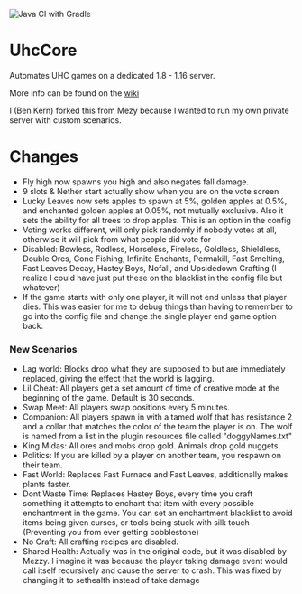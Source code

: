 ![Java CI with Gradle](https://github.com/Mezy/UhcCore/workflows/Java%20CI%20with%20Gradle/badge.svg)

# UhcCore
Automates UHC games on a dedicated 1.8 - 1.16 server.

More info can be found on the [wiki](https://github.com/Mezy/UhcCore/wiki)




I (Ben Kern) forked this from Mezy because I wanted to run my own private server with custom scenarios.
# Changes
- Fly high now spawns you high and also negates fall damage.
- 9 slots & Nether start actually show when you are on the vote screen
- Lucky Leaves now sets apples to spawn at 5%, golden apples at 0.5%, and enchanted golden apples at 0.05%, not mutually exclusive. Also it sets the ability for all trees to drop apples. This is an option in the config
- Voting works different, will only pick randomly if nobody votes at all, otherwise it will pick from what people did vote for
- Disabled: Bowless, Rodless, Horseless, Fireless, Goldless, Shieldless, Double Ores, Gone Fishing, Infinite Enchants, Permakill, Fast Smelting, Fast Leaves Decay, Hastey Boys, Nofall, and Upsidedown Crafting (I realize I could have just put these on the blacklist in the config file but whatever)
- If the game starts with only one player, it will not end unless that player dies. This was easier for me to debug things than having to remember to go into the config file and change the single player end game option back.
### New Scenarios
- Lag world: Blocks drop what they are supposed to but are immediately replaced, giving the effect that the world is lagging.
- Lil Cheat: All players get a set amount of time of creative mode at the beginning of the game. Default is 30 seconds.
- Swap Meet: All players swap positions every 5 minutes.
- Companion: All players spawn in with a tamed wolf that has resistance 2 and a collar that matches the color of the team the player is on. The wolf is named from a list in the plugin resources file called "doggyNames.txt"
- King Midas: All ores and mobs drop gold. Animals drop gold nuggets.
- Politics: If you are killed by a player on another team, you respawn on their team.
- Fast World: Replaces Fast Furnace and Fast Leaves, additionally makes plants faster.
- Dont Waste Time: Replaces Hastey Boys, every time you craft something it attempts to enchant that item with every possible enchantment in the game. You can set an enchantment blacklist to avoid items being given curses, or tools being stuck with silk touch (Preventing you from ever getting cobblestone)
- No Craft: All crafting recipes are disabled.
- Shared Health: Actually was in the original code, but it was disabled by Mezzy. I imagine it was because the player taking damage event would call itself recursively and cause the server to crash. This was fixed by changing it to sethealth instead of take damage
